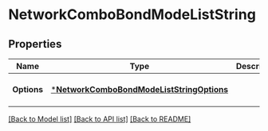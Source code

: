 # NetworkComboBondModeListString

## Properties
Name | Type | Description | Notes
------------ | ------------- | ------------- | -------------
**Options** | [***NetworkComboBondModeListStringOptions**](Network_Combo_BondModeListString_options.md) |  | [optional] [default to null]

[[Back to Model list]](../README.md#documentation-for-models) [[Back to API list]](../README.md#documentation-for-api-endpoints) [[Back to README]](../README.md)

